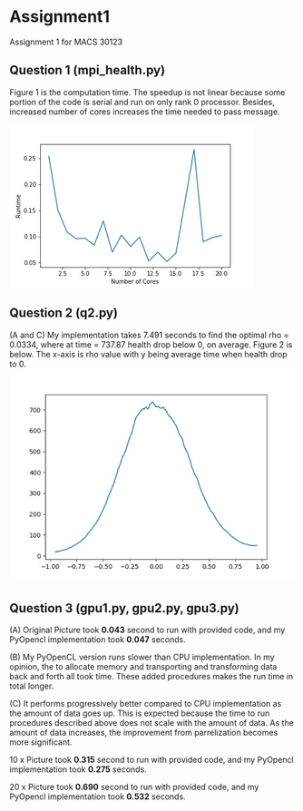 # Assignment1
Assignment 1 for MACS 30123

## Question 1 (mpi_health.py)
Figure 1 is the computation time.
The speedup is not linear because some portion of the code is serial and run on only rank 0 processor. Besides, increased number of cores increases the time needed to pass message.

![Figure 1](https://github.com/Yaweili19/Assignment1/blob/main/figure1.jpg)

## Question 2 (q2.py)
(A and C) My implementation takes 7.491 seconds to find the optimal rho = 0.0334, where at time = 737.87 health drop below 0, on average.
Figure 2 is below. The x-axis is rho value with y being average time when health drop to 0.
![Figure 2](https://github.com/Yaweili19/Assignment1/blob/main/Fig2.jpg)

## Question 3 (gpu1.py, gpu2.py, gpu3.py)
(A) Original Picture took  **0.043** second to run with provided code, and my PyOpencl implementation took **0.047** seconds. 

(B) My PyOpenCL version runs slower than CPU implementation. In my opinion, the to allocate memory and transporting and transforming data back and forth all took time. These added procedures makes the run time in total longer.

(C) It performs progressively better compared to CPU implementation as the amount of data goes up. This is expected because the time to run procedures described above does not scale with the amount of data. As the amount of data increases, the improvement from parrelization becomes more significant.

10 x Picture took  **0.315** second to run with provided code, and my PyOpencl implementation took **0.275** seconds. 

20 x Picture took  **0.690** second to run with provided code, and my PyOpencl implementation took **0.532** seconds. 
